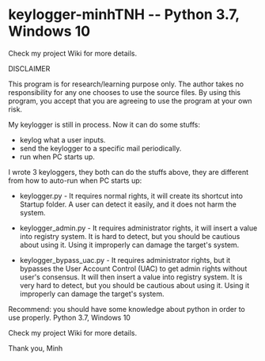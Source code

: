 # keylogger-minhTNH -- Python 3.7, Windows 10
Check my project Wiki for more details.

DISCLAIMER

This program is for research/learning purpose only. The author takes no responsibility for any one chooses to use the source files. By using this program, you accept that you are agreeing to use the program at your own risk.

My keylogger is still in process. Now it can do some stuffs:

- keylog what a user inputs.
- send the keylogger to a specific mail periodically.
- run when PC starts up.

I wrote 3 keyloggers, they both can do the stuffs above, they are different from how to auto-run when PC starts up:

- keylogger.py - It requires normal rights, it will create its shortcut into Startup folder. A user can detect it easily, and it does not harm the system.

- keylogger_admin.py - It requires administrator rights, it will insert a value into registry system. It is hard to detect, but you should be cautious about using it. Using it improperly can damage the target's system.

- keylogger_bypass_uac.py - It requires administrator rights, but it bypasses the User Account Control (UAC) to get admin rights without user's consensus. It will then insert a value into registry system. It is very hard to detect, but you should be cautious about using it. Using it improperly can damage the target's system.

Recommend: you should have some knowledge about python in order to use properly.
Python 3.7, Windows 10

Check my project Wiki for more details.

Thank you,
Minh
